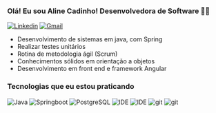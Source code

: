 ### Olá! Eu sou Aline Cadinho! Desenvolvedora de Software 👩‍🦱

[![Linkedin](https://img.shields.io/badge/LinkedIn-0077B5?style=for-the-badge&logo=linkedin&logoColor=white)](https://www.linkedin.com/in/aline-cadinho/)
[![Gmail](https://img.shields.io/badge/Gmail-D14836?style=for-the-badge&logo=gmail&logoColor=white)](cadinhoaline@gmail.com)

- Desenvolvimento de sistemas em java, com Spring
- Realizar testes unitários 
- Rotina de metodologia ágil (Scrum)
- Conhecimentos sólidos em orientação a objetos
- Desenvolvimento em front end e framework Angular
  
### Tecnologias que eu estou praticando

<div>
<img align="center" alt="Java" src="https://img.shields.io/badge/Java-ED8B00?style=for-the-badge&logo=openjdk&logoColor=white" />
<img align="center" alt="Springboot" src="https://img.shields.io/badge/Spring-6DB33F?style=for-the-badge&logo=spring&logoColor=white" />
<img align="center" alt="PostgreSQL" src="https://img.shields.io/badge/PostgreSQL-316192?style=for-the-badge&logo=postgresql&logoColor=white" />
<img align="center" alt="IDE" src="https://img.shields.io/badge/HTML-239120?style=for-the-badge&logo=html5&logoColor=white" />
<img align="center" alt="IDE" src="https://img.shields.io/badge/CSS-239120?&style=for-the-badge&logo=css3&logoColor=white" />
<img align="center" alt="git" src="https://img.shields.io/badge/GIT-E44C30?style=for-the-badge&logo=git&logoColor=white" />
<img align="center" alt="git" src="https://img.shields.io/badge/Angular-DD0031?style=for-the-badge&logo=angular&logoColor=white" />
</div>


